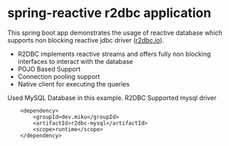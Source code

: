 # spring-reactive r2dbc application

This spring boot app demonstrates the usage of reactive database which supports non blocking reactive jdbc driver (<a href="https://r2dbc.io">r2dbc.io</a>).

- R2DBC implements reactive streams and offers fully non blocking interfaces to interact with the database
- POJO Based Support
- Connection pooling support
- Native client for executing the queries

Used MySQL Database in this example. R2DBC Supported mysql driver

		<dependency>
			<groupId>dev.miku</groupId>
			<artifactId>r2dbc-mysql</artifactId>
			<scope>runtime</scope>
		</dependency>
